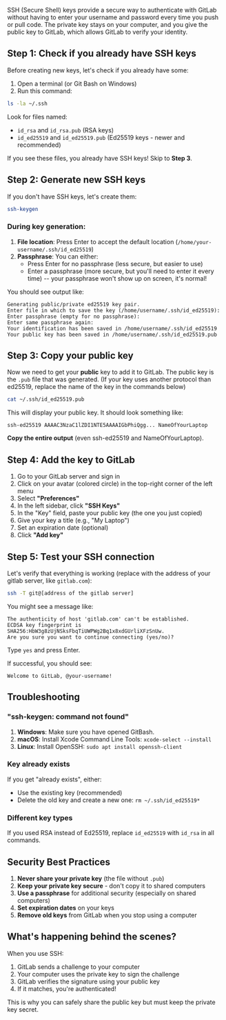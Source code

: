 
SSH (Secure Shell) keys provide a secure way to authenticate with GitLab without having to enter your username and password every time you push or pull code. The private key stays on your computer, and you give the public key to GitLab, which allows GitLab to verify your identity.

## Step 1: Check if you already have SSH keys

Before creating new keys, let's check if you already have some:

1. Open a terminal (or Git Bash on Windows)
2. Run this command:

```bash
ls -la ~/.ssh
```

Look for files named:
- `id_rsa` and `id_rsa.pub` (RSA keys)
- `id_ed25519` and `id_ed25519.pub` (Ed25519 keys - newer and recommended)

If you see these files, you already have SSH keys! Skip to **Step 3**.

## Step 2: Generate new SSH keys

If you don't have SSH keys, let's create them:

```bash
ssh-keygen
```

### During key generation:

1. **File location**: Press Enter to accept the default location (`/home/your-username/.ssh/id_ed25519`)
2. **Passphrase**: You can either:
   + Press Enter for no passphrase (less secure, but easier to use)
   + Enter a passphrase (more secure, but you'll need to enter it every time) -- your passphrase won't show up on screen, it's normal!

You should see output like:
```
Generating public/private ed25519 key pair.
Enter file in which to save the key (/home/username/.ssh/id_ed25519):
Enter passphrase (empty for no passphrase):
Enter same passphrase again:
Your identification has been saved in /home/username/.ssh/id_ed25519
Your public key has been saved in /home/username/.ssh/id_ed25519.pub
```

## Step 3: Copy your public key

Now we need to get your **public** key to add it to GitLab. The public key is the `.pub` file that was generated.
(If your key uses another protocol than ed25519, replace the name of the key in the commands below)

```bash
cat ~/.ssh/id_ed25519.pub
```

This will display your public key. It should look something like:
```
ssh-ed25519 AAAAC3NzaC1lZDI1NTE5AAAAIGbPhiQgg... NameOfYourLaptop
```

**Copy the entire output** (even ssh-ed25519 and NameOfYourLaptop).

## Step 4: Add the key to GitLab

1. Go to your GitLab server and sign in
2. Click on your avatar (colored circle) in the top-right corner of the left menu
3. Select **"Preferences"**
4. In the left sidebar, click **"SSH Keys"**
5. In the "Key" field, paste your public key (the one you just copied)
6. Give your key a title (e.g., "My Laptop")
7. Set an expiration date (optional)
8. Click **"Add key"**

## Step 5: Test your SSH connection

Let's verify that everything is working (replace with the address of your gitlab server, like `gitlab.com`):

```bash
ssh -T git@[address of the gitlab server]
```

You might see a message like:
```
The authenticity of host 'gitlab.com' can't be established.
ECDSA key fingerprint is SHA256:HbW3g8zUjNSksFbqTiUWPWg2Bq1x8xdGUrliXFzSnUw.
Are you sure you want to continue connecting (yes/no)?
```

Type `yes` and press Enter.

If successful, you should see:
```
Welcome to GitLab, @your-username!
```

## Troubleshooting

### "ssh-keygen: command not found"
1. **Windows**: Make sure you have opened GitBash.
2. **macOS**: Install Xcode Command Line Tools: `xcode-select --install`
3. **Linux**: Install OpenSSH: `sudo apt install openssh-client`

### Key already exists
If you get "already exists", either:
- Use the existing key (recommended)
- Delete the old key and create a new one: `rm ~/.ssh/id_ed25519*`

### Different key types
If you used RSA instead of Ed25519, replace `id_ed25519` with `id_rsa` in all commands.

## Security Best Practices
1. **Never share your private key** (the file without `.pub`)
2. **Keep your private key secure** - don't copy it to shared computers
3. **Use a passphrase** for additional security (especially on shared computers)
4. **Set expiration dates** on your keys
5. **Remove old keys** from GitLab when you stop using a computer

## What's happening behind the scenes?

When you use SSH:
1. GitLab sends a challenge to your computer
2. Your computer uses the private key to sign the challenge
3. GitLab verifies the signature using your public key
4. If it matches, you're authenticated!

This is why you can safely share the public key but must keep the private key secret.
